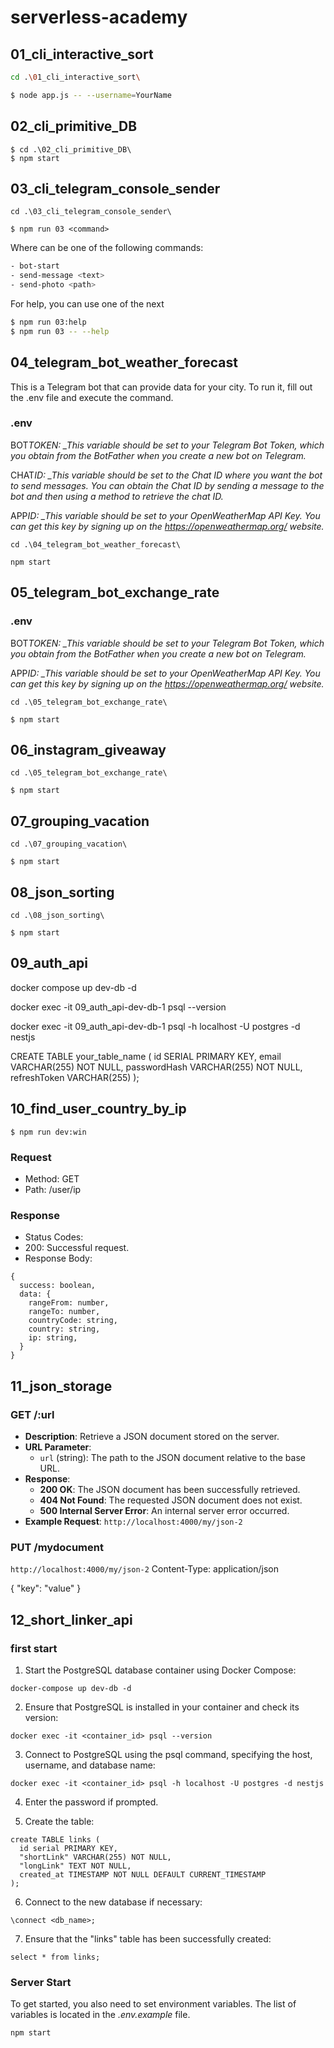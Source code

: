 # serverless-academy

## 01_cli_interactive_sort

```bash
cd .\01_cli_interactive_sort\

$ node app.js -- --username=YourName
```

## 02_cli_primitive_DB

```
$ cd .\02_cli_primitive_DB\
$ npm start
```

## 03_cli_telegram_console_sender

```
cd .\03_cli_telegram_console_sender\
```

```
$ npm run 03 <command>
```

Where <command> can be one of the following commands:

```bash
- bot-start
- send-message <text>
- send-photo <path>
```

For help, you can use one of the next

```bash
$ npm run 03:help
$ npm run 03 -- --help
```

## 04_telegram_bot_weather_forecast

This is a Telegram bot that can provide data for your city. To run it, fill out the .env file and execute the command.

### .env

BOT*TOKEN: \_This variable should be set to your Telegram Bot Token, which you obtain from the BotFather when you create a new bot on Telegram.*

CHAT*ID: \_This variable should be set to the Chat ID where you want the bot to send messages. You can obtain the Chat ID by sending a message to the bot and then using a method to retrieve the chat ID.*

APP*ID: \_This variable should be set to your OpenWeatherMap API Key. You can get this key by signing up on the https://openweathermap.org/ website.*

```
cd .\04_telegram_bot_weather_forecast\
```

```
npm start
```

## 05_telegram_bot_exchange_rate

### .env

BOT*TOKEN: \_This variable should be set to your Telegram Bot Token, which you obtain from the BotFather when you create a new bot on Telegram.*

APP*ID: \_This variable should be set to your OpenWeatherMap API Key. You can get this key by signing up on the https://openweathermap.org/ website.*

```
cd .\05_telegram_bot_exchange_rate\
```

```
$ npm start
```

## 06_instagram_giveaway

```
cd .\05_telegram_bot_exchange_rate\
```

```
$ npm start
```

## 07_grouping_vacation

```
cd .\07_grouping_vacation\
```

```
$ npm start
```

## 08_json_sorting

```
cd .\08_json_sorting\
```

```
$ npm start
```

## 09_auth_api

docker compose up dev-db -d

docker exec -it 09_auth_api-dev-db-1 psql --version

docker exec -it 09_auth_api-dev-db-1 psql -h localhost -U postgres -d nestjs

CREATE TABLE your_table_name (
id SERIAL PRIMARY KEY,
email VARCHAR(255) NOT NULL,
passwordHash VARCHAR(255) NOT NULL,
refreshToken VARCHAR(255)
);

## 10_find_user_country_by_ip

```
$ npm run dev:win
```

### Request

- Method: GET
- Path: /user/ip

### Response

- Status Codes:
- 200: Successful request.
- Response Body:

```
{
  success: boolean,
  data: {
    rangeFrom: number,
    rangeTo: number,
    countryCode: string,
    country: string,
    ip: string,
  }
}
```
## 11_json_storage

### GET /:url
- **Description**: Retrieve a JSON document stored on the server.
- **URL Parameter**:
  - `url` (string): The path to the JSON document relative to the base URL.
- **Response**:
  - **200 OK**: The JSON document has been successfully retrieved.
  - **404 Not Found**: The requested JSON document does not exist.
  - **500 Internal Server Error**: An internal server error occurred.
- **Example Request**:
  ```http://localhost:4000/my/json-2```

### PUT /mydocument
```http://localhost:4000/my/json-2```
Content-Type: application/json

{
  "key": "value"
}

## 12_short_linker_api

### first start

1. Start the PostgreSQL database container using Docker Compose:
```
docker-compose up dev-db -d
```
2. Ensure that PostgreSQL is installed in your container and check its version:
```
docker exec -it <container_id> psql --version
```
3. Connect to PostgreSQL using the psql command, specifying the host, username, and database name:
```
docker exec -it <container_id> psql -h localhost -U postgres -d nestjs
```
4. Enter the password if prompted.

5. Create the table:
```
create TABLE links (
  id serial PRIMARY KEY,
  "shortLink" VARCHAR(255) NOT NULL,
  "longLink" TEXT NOT NULL,
  created_at TIMESTAMP NOT NULL DEFAULT CURRENT_TIMESTAMP
);
```
6. Connect to the new database if necessary:
```
\connect <db_name>;
```
7. Ensure that the "links" table has been successfully created:
```
select * from links;
```
### Server Start
To get started, you also need to set environment variables. The list of variables is located in the _.env.example_ file.
```
npm start
```
